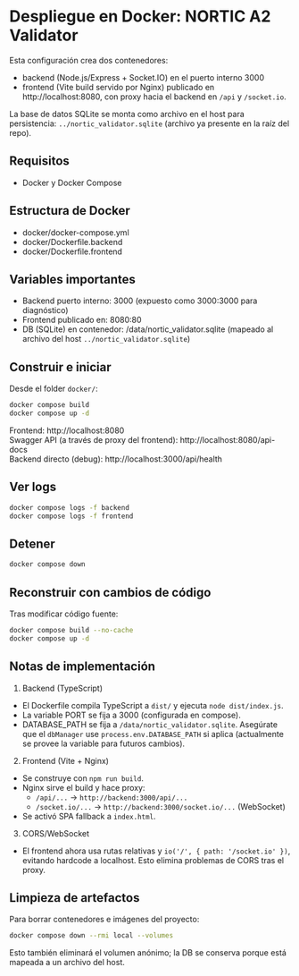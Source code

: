 # Despliegue en Docker: NORTIC A2 Validator

Esta configuración crea dos contenedores:
- backend (Node.js/Express + Socket.IO) en el puerto interno 3000
- frontend (Vite build servido por Nginx) publicado en http://localhost:8080, con proxy hacia el backend en `/api` y `/socket.io`.

La base de datos SQLite se monta como archivo en el host para persistencia: `../nortic_validator.sqlite` (archivo ya presente en la raíz del repo).

## Requisitos
- Docker y Docker Compose

## Estructura de Docker
- docker/docker-compose.yml
- docker/Dockerfile.backend
- docker/Dockerfile.frontend

## Variables importantes
- Backend puerto interno: 3000 (expuesto como 3000:3000 para diagnóstico)
- Frontend publicado en: 8080:80
- DB (SQLite) en contenedor: /data/nortic_validator.sqlite (mapeado al archivo del host `../nortic_validator.sqlite`)

## Construir e iniciar
Desde el folder `docker/`:

```bash
docker compose build
docker compose up -d
```

Frontend: http://localhost:8080  
Swagger API (a través de proxy del frontend): http://localhost:8080/api-docs  
Backend directo (debug): http://localhost:3000/api/health

## Ver logs
```bash
docker compose logs -f backend
docker compose logs -f frontend
```

## Detener
```bash
docker compose down
```

## Reconstruir con cambios de código
Tras modificar código fuente:
```bash
docker compose build --no-cache
docker compose up -d
```

## Notas de implementación

1) Backend (TypeScript)
- El Dockerfile compila TypeScript a `dist/` y ejecuta `node dist/index.js`.
- La variable PORT se fija a 3000 (configurada en compose).
- DATABASE_PATH se fija a `/data/nortic_validator.sqlite`. Asegúrate que el `dbManager` use `process.env.DATABASE_PATH` si aplica (actualmente se provee la variable para futuros cambios).

2) Frontend (Vite + Nginx)
- Se construye con `npm run build`.
- Nginx sirve el build y hace proxy:
  - `/api/...` → `http://backend:3000/api/...`
  - `/socket.io/...` → `http://backend:3000/socket.io/...` (WebSocket)
- Se activó SPA fallback a `index.html`.

3) CORS/WebSocket
- El frontend ahora usa rutas relativas y `io('/', { path: '/socket.io' })`, evitando hardcode a localhost. Esto elimina problemas de CORS tras el proxy.

## Limpieza de artefactos
Para borrar contenedores e imágenes del proyecto:
```bash
docker compose down --rmi local --volumes
```
Esto también eliminará el volumen anónimo; la DB se conserva porque está mapeada a un archivo del host.
